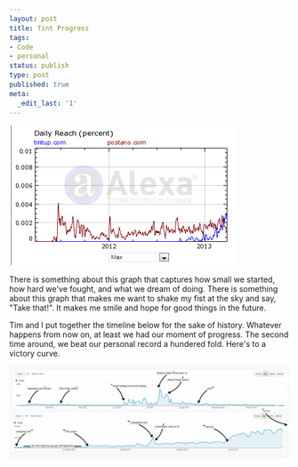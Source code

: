 ```yaml
---
layout: post
title: Tint Progress
tags:
- Code
- personal
status: publish
type: post
published: true
meta:
  _edit_last: '1'
---
```


![Tint vs Postano](/images/2013-03-29-tintprogress/usvspostano.png)

There is something about this graph that captures how small we started, how hard we've fought, and what we dream of doing. There is something about this graph that makes me want to shake my fist at the sky and say, "Take that!". It makes me smile and hope for good things in the future.

Tim and I put together the timeline below for the sake of history. Whatever happens from now on, at least we had our moment of progress. The second time around, we beat our personal record a hundered fold. Here's to a victory curve.

![Tint Timeline](/images/2013-03-29-tintprogress/tinttimeline.png)
